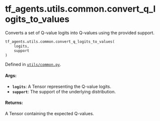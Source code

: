 <div itemscope itemtype="http://developers.google.com/ReferenceObject">
<meta itemprop="name" content="tf_agents.utils.common.convert_q_logits_to_values" />
<meta itemprop="path" content="Stable" />
</div>

# tf_agents.utils.common.convert_q_logits_to_values

Converts a set of Q-value logits into Q-values using the provided support.

``` python
tf_agents.utils.common.convert_q_logits_to_values(
    logits,
    support
)
```



Defined in [`utils/common.py`](https://github.com/tensorflow/agents/tree/master/tf_agents/utils/common.py).

<!-- Placeholder for "Used in" -->

#### Args:

* <b>`logits`</b>: A Tensor representing the Q-value logits.
* <b>`support`</b>: The support of the underlying distribution.


#### Returns:

A Tensor containing the expected Q-values.